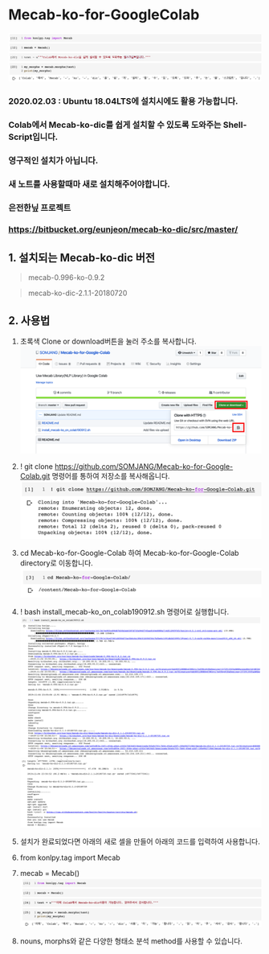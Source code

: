 # Mecab-ko-for-GoogleColab

![Colab에서 Mecab-ko-dic 설치를 쉽게 도와주는 Shell-Script입니다.](/images/intro.png "Optional title")

### 2020.02.03 : Ubuntu 18.04LTS에 설치시에도 활용 가능합니다.
### Colab에서 Mecab-ko-dic를 쉽게 설치할 수 있도록 도와주는 Shell-Script입니다.
### 영구적인 설치가 아닙니다.
### 새 노트를 사용할때마 새로 설치해주어야합니다.

### 은전한닢 프로젝트
### https://bitbucket.org/eunjeon/mecab-ko-dic/src/master/


## 1. 설치되는 Mecab-ko-dic 버전
> mecab-0.996-ko-0.9.2

> mecab-ko-dic-2.1.1-20180720

## 2. 사용법
1. 초록색 Clone or download버튼을 눌러 주소를 복사합니다.
![git clone](/images/copyurl.png "Optional title")


2. ! git clone https://github.com/SOMJANG/Mecab-ko-for-Google-Colab.git 명령어를 통하여 저장소를 복사해옵니다.
![git clone](/images/gitclone.png "Optional title")


3. cd Mecab-ko-for-Google-Colab 하여 Mecab-ko-for-Google-Colab  directory로 이동합니다.
![cd](/images/cd.png "Optional title")


4. ! bash install_mecab-ko_on_colab190912.sh 명령어로 실행합니다.
![install](/images/install_1.png "Optional title")
![install](/images/install_2.png "Optional title")


5. 설치가 완료되었다면 아래의 새로 셀을 만들어 아래의 코드를 입력하여 사용합니다.

6. from konlpy.tag import Mecab

7. mecab = Mecab()
![install](/images/last.png "Optional title")

8. nouns, morphs와 같은 다양한 형태소 분석 method를 사용할 수 있습니다.


